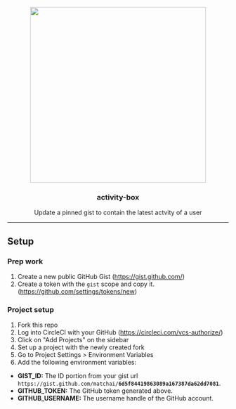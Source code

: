 <p align="center">
  <img width="400" src="https://user-images.githubusercontent.com/10660468/54498786-af748000-48e1-11e9-9d39-69844f82cde5.png">
  <h3 align="center">activity-box</h3>
  <p align="center">Update a pinned gist to contain the latest actvity of a user</p>
</p>

---

## Setup

### Prep work

1. Create a new public GitHub Gist (https://gist.github.com/)
2. Create a token with the `gist` scope and copy it. (https://github.com/settings/tokens/new)

### Project setup

1. Fork this repo
2. Log into CircleCI with your GitHub (https://circleci.com/vcs-authorize/)
3. Click on "Add Projects" on the sidebar
4. Set up a project with the newly created fork
5. Go to Project Settings > Environment Variables
6. Add the following environment variables:

- **GIST_ID:** The ID portion from your gist url `https://gist.github.com/matchai/`**`6d5f84419863089a167387da62dd7081`**.
- **GITHUB_TOKEN:** The GitHub token generated above.
- **GITHUB_USERNAME:** The username handle of the GitHub account.
